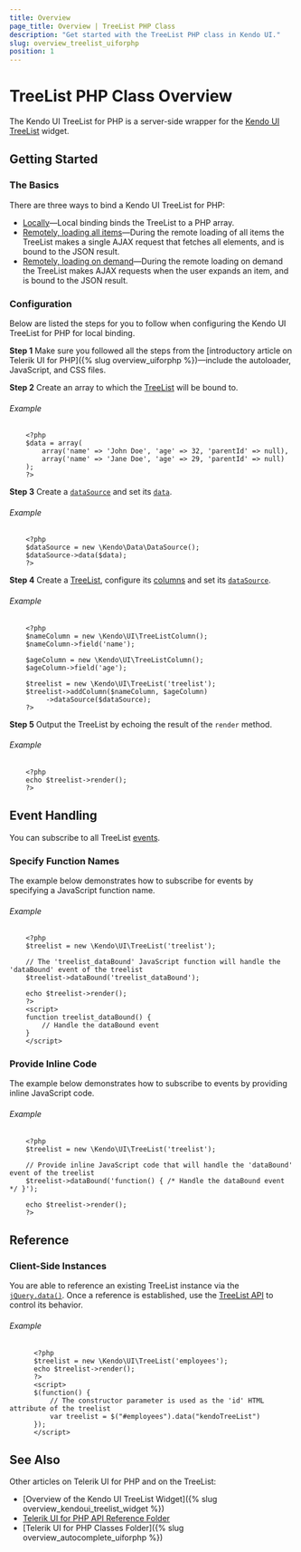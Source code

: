 ```yaml
---
title: Overview
page_title: Overview | TreeList PHP Class
description: "Get started with the TreeList PHP class in Kendo UI."
slug: overview_treelist_uiforphp
position: 1
---
```


# TreeList PHP Class Overview

The Kendo UI TreeList for PHP is a server-side wrapper for the [Kendo UI TreeList](/api/javascript/ui/editor) widget.

## Getting Started

### The Basics

There are three ways to bind a Kendo UI TreeList for PHP:

* [Locally](/api/php/Kendo/UI/TreeList#methods-dataBinding)&mdash;Local binding binds the TreeList to a PHP array.
* [Remotely, loading all items](/api/php/Kendo/UI/TreeList#methods-dataBinding)&mdash;During the remote loading of all items the TreeList makes a single AJAX request that fetches all elements, and is bound to the JSON result.
* [Remotely, loading on demand](/api/php/Kendo/UI/TreeList#methods-dataBinding)&mdash;During the remote loading on demand the TreeList makes AJAX requests when the user expands an item, and is bound to the JSON result.

### Configuration

Below are listed the steps for you to follow when configuring the Kendo UI TreeList for PHP for local binding.

**Step 1** Make sure you followed all the steps from the [introductory article on Telerik UI for PHP]({% slug overview_uiforphp %})&mdash;include the autoloader, JavaScript, and CSS files.

**Step 2** Create an array to which the [TreeList](/api/php/Kendo/UI/TreeList) will be bound to.

###### Example

        <?php
        $data = array(
            array('name' => 'John Doe', 'age' => 32, 'parentId' => null),
            array('name' => 'Jane Doe', 'age' => 29, 'parentId' => null)
        );
        ?>

**Step 3** Create a [`dataSource`](/api/php/Kendo/Data/DataSource) and set its [`data`](/api/php/Kendo/Data/DataSource#data).

###### Example

        <?php
        $dataSource = new \Kendo\Data\DataSource();
        $dataSource->data($data);
        ?>

**Step 4** Create a [TreeList](/api/php/Kendo/UI/TreeList), configure its [columns](/api/php/Kendo/UI/TreeList#addcolumn) and set its [`dataSource`](/api/php/Kendo/UI/TreeList#datasource).

###### Example

        <?php
        $nameColumn = new \Kendo\UI\TreeListColumn();
        $nameColumn->field('name');

        $ageColumn = new \Kendo\UI\TreeListColumn();
        $ageColumn->field('age');

        $treelist = new \Kendo\UI\TreeList('treelist');
        $treelist->addColumn($nameColumn, $ageColumn)
             ->dataSource($dataSource);
        ?>

**Step 5** Output the TreeList by echoing the result of the `render` method.

###### Example

        <?php
        echo $treelist->render();
        ?>

## Event Handling

You can subscribe to all TreeList [events](/api/javascript/ui/treelist#events).

### Specify Function Names

The example below demonstrates how to subscribe for events by specifying a JavaScript function name.

###### Example

        <?php
        $treelist = new \Kendo\UI\TreeList('treelist');

        // The 'treelist_dataBound' JavaScript function will handle the 'dataBound' event of the treelist
        $treelist->dataBound('treelist_dataBound');

        echo $treelist->render();
        ?>
        <script>
        function treelist_dataBound() {
            // Handle the dataBound event
        }
        </script>

### Provide Inline Code

The example below demonstrates how to subscribe to events by providing inline JavaScript code.

###### Example

        <?php
        $treelist = new \Kendo\UI\TreeList('treelist');

        // Provide inline JavaScript code that will handle the 'dataBound' event of the treelist
        $treelist->dataBound('function() { /* Handle the dataBound event */ }');

        echo $treelist->render();
        ?>

<!--*-->
## Reference

### Client-Side Instances

You are able to reference an existing TreeList instance via the [`jQuery.data()`](http://api.jquery.com/jQuery.data/). Once a reference is established, use the [TreeList API](/api/javascript/ui/treelist#methods) to control its behavior.

###### Example

          <?php
          $treelist = new \Kendo\UI\TreeList('employees');
          echo $treelist->render();
          ?>
          <script>
          $(function() {
              // The constructor parameter is used as the 'id' HTML attribute of the treelist
              var treelist = $("#employees").data("kendoTreeList")
          });
          </script>

## See Also

Other articles on Telerik UI for PHP and on the TreeList:

* [Overview of the Kendo UI TreeList Widget]({% slug overview_kendoui_treelist_widget %})
* [Telerik UI for PHP API Reference Folder](/api/php/Kendo/UI/AutoComplete)
* [Telerik UI for PHP Classes Folder]({% slug overview_autocomplete_uiforphp %})
